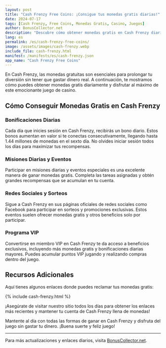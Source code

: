 ```yaml
---
layout: post
title: "Cash Frenzy Free Coins: ¡Consigue tus monedas gratis diarias!"
date: 2024-07-17
tags: [Cash Frenzy, Free Coins, Monedas Gratis, Casino, Juegos]
author: BonusCollector.net
description: "Descubre cómo obtener monedas gratis en Cash Frenzy diariamente y mantén el juego sin gastar tu dinero."
lang: es
permalink: /es/cash-frenzy-free-coins/
image: /assets/images/cash-frenzy.webp
include_file: cash-frenzy.html
manifest: /manifests/es/cash-frenzy.json
app_name: "Cash Frenzy Free Coins"
---
```


En Cash Frenzy, las monedas gratuitas son esenciales para prolongar tu diversión sin tener que gastar dinero real. A continuación, te mostramos cómo puedes obtener monedas gratis diariamente y disfrutar al máximo de este emocionante juego de casino.

## Cómo Conseguir Monedas Gratis en Cash Frenzy

### Bonificaciones Diarias

Cada día que inicies sesión en Cash Frenzy, recibirás un bono diario. Estos bonos aumentan en valor si te conectas consecutivamente, llegando hasta 1.44 millones de monedas en el sexto día. No olvides iniciar sesión todos los días para maximizar tus recompensas.

### Misiones Diarias y Eventos

Participar en misiones diarias y eventos especiales es una excelente manera de ganar monedas gratis. Completa las tareas asignadas y obtén grandes recompensas que se acumulan en tu cuenta.

### Redes Sociales y Sorteos

Sigue a Cash Frenzy en sus páginas oficiales de redes sociales como Facebook para participar en sorteos y promociones exclusivas. Estos eventos suelen ofrecer monedas gratis y otros beneficios solo por participar.

### Programa VIP

Convertirse en miembro VIP en Cash Frenzy te da acceso a beneficios exclusivos, incluyendo más monedas gratis y bonificaciones diarias mayores. Puedes acumular puntos VIP jugando y realizando compras dentro del juego.

## Recursos Adicionales

Aquí tienes algunos enlaces donde puedes reclamar tus monedas gratis:

{% include cash-frenzy.html %}

¡Asegúrate de visitar nuestro sitio todos los días para obtener los enlaces más recientes y mantener tu cuenta de Cash Frenzy llena de monedas!

Mantente al día con todas las formas de ganar en Cash Frenzy y disfruta del juego sin gastar tu dinero. ¡Buena suerte y feliz juego!

---
Para más actualizaciones y enlaces diarios, visita [BonusCollector.net](https://bonuscollector.net).